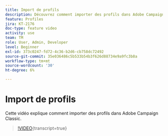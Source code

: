 ```yaml
---
title: Import de profils
description: Découvrez comment importer des profils dans Adobe Campaign Classic
feature: Profiles
jira: KT-2176
doc-type: feature video
activity: use
team: TM
role: User, Admin, Developer
level: Beginner
exl-id: 373c0247-fd72-4c36-b2d6-cb758dc72492
source-git-commit: 35e036486c5b533b54b3f626d88734e9a9fc3b8a
workflow-type: tm+mt
source-wordcount: '30'
ht-degree: 6%

---
```


# Import de profils

Cette vidéo explique comment importer des profils dans Adobe Campaign Classic.

>[!VIDEO](https://video.tv.adobe.com/v/30597?quality=12&learn=on&captions=fre_fr){transcript=true}
